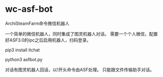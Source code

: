 # wc-asf-bot
ArchiSteamFarm命令微信机器人

一个简单的微信机器人，同时集成了图灵机器人对话。
需要一个个人微信，配置好ASF3.0的ipc之后启用机器人，扫码登录。

 pip3 install itchat

 python3 asfbot.py

对话有图灵机器人回话，以!开头命令由ASF处理。
只能跟文件传输助手对话。

